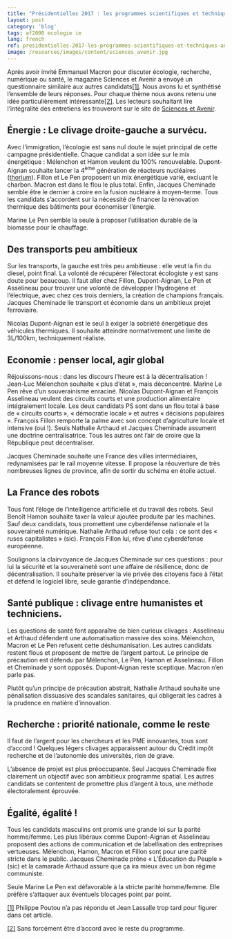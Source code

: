 ```yaml
---
title: "Présidentielles 2017 : les programmes scientifiques et techniques analysés"
layout: post
category: 'blog'
tags: af2000 ecologie ie
lang: french
ref: presidentielles-2017-les-programmes-scientifiques-et-techniques-analyses
image: /resources/images/content/sciences_avenir.jpg
---
```


Après avoir invité Emmanuel Macron pour discuter écologie, recherche, numérique ou santé, le magazine Sciences et Avenir a envoyé un questionnaire similaire aux autres candidats[\[1\]](#_ftn1). Nous avons lu et synthétisé l’ensemble de leurs réponses. Pour chaque thème nous avons retenu une idée particulièrement intéressante[\[2\]](#_ftn2). Les lecteurs souhaitant lire l’intégralité des entretiens les trouveront sur le site de [Sciences et Avenir](https://www.sciencesetavenir.fr/politique/presidentielle-hamon-melenchon-fillon-le-pen-arthaud-dupont-aignan-et-asselineau-face-a-5-scientifiques_111662).

## Énergie : Le clivage droite-gauche a survécu.

Avec l’immigration, l’écologie est sans nul doute le sujet principal de cette campagne présidentielle. Chaque candidat a son idée sur le mix énergétique : Mélenchon et Hamon veulent du 100% renouvelable. Dupont-Aignan souhaite lancer la 4<sup>ème</sup> génération de réacteurs nucléaires ([thorium](https://fr.wikipedia.org/wiki/R%C3%A9acteur_nucl%C3%A9aire_%C3%A0_sels_fondus)). Fillon et Le Pen proposent un mix énergétique varié, excluant le charbon. Macron est dans le flou le plus total. Enfin, Jacques Cheminade semble être le dernier à croire en la fusion nucléaire à moyen-terme. Tous les candidats s’accordent sur la nécessité de financer la rénovation thermique des bâtiments pour économiser l’énergie.

Marine Le Pen semble la seule à proposer l’utilisation durable de la biomasse pour le chauffage.

## Des transports peu ambitieux

Sur les transports, la gauche est très peu ambitieuse : elle veut la fin du diesel, point final. La volonté de récupérer l’électorat écologiste y est sans doute pour beaucoup. Il faut aller chez Fillon, Dupont-Aignan, Le Pen et Asselineau pour trouver une volonté de développer l’hydrogène et l’électrique, avec chez ces trois derniers, la création de champions français. Jacques Cheminade lie transport et économie dans un ambitieux projet ferroviaire.

Nicolas Dupont-Aignan est le seul à exiger la sobriété énergétique des véhicules thermiques. Il souhaite atteindre normativement une limite de 3L/100km, techniquement réaliste[](#_ftn3).

## Economie : penser local, agir global

Réjouissons-nous : dans les discours l’heure est à la décentralisation ! Jean-Luc Mélenchon souhaite « plus d’état », mais déconcentré. Marine Le Pen rêve d’un souverainisme enraciné. Nicolas Dupont-Aignan et François Asselineau veulent des circuits courts et une production alimentaire intégralement locale. Les deux candidats PS sont dans un flou total à base de « circuits courts », « démocratie locale » et autres « décisions populaires ». François Fillon remporte la palme avec son concept d’agriculture locale et intensive (oui !). Seuls Nathalie Arthaud et Jacques Cheminade assument une doctrine centralisatrice. Tous les autres ont l’air de croire que la République peut décentraliser.

Jacques Cheminade souhaite une France des villes intermédiaires, redynamisées par le rail moyenne vitesse. Il propose la réouverture de très nombreuses lignes de province, afin de sortir du schéma en étoile actuel.

## La France des robots

Tous font l’éloge de l’intelligence artificielle et du travail des robots. Seul Benoît Hamon souhaite taxer la valeur ajoutée produite par les machines. Sauf deux candidats, tous promettent une cyberdéfense nationale et la souveraineté numérique. Nathalie Arthaud refuse tout cela : ce sont des « ruses capitalistes » (sic). François Fillon lui, rêve d’une cyberdéfense européenne.

Soulignons la clairvoyance de Jacques Cheminade sur ces questions : pour lui la sécurité et la souveraineté sont une affaire de résilience, donc de décentralisation. Il souhaite préserver la vie privée des citoyens face à l’état et défend le logiciel libre, seule garantie d’indépendance.

## Santé publique : clivage entre humanistes et techniciens.

Les questions de santé font apparaître de bien curieux clivages : Asselineau et Arthaud défendent une automatisation massive des soins. Mélenchon, Macron et Le Pen refusent cette déshumanisation. Les autres candidats restent flous et proposent de mettre de l’argent partout. Le principe de précaution est défendu par Mélenchon, Le Pen, Hamon et Asselineau. Fillon et Cheminade y sont opposés. Dupont-Aignan reste sceptique. Macron n’en parle pas.

Plutôt qu’un principe de précaution abstrait, Nathalie Arthaud souhaite une pénalisation dissuasive des scandales sanitaires, qui obligerait les cadres à la prudence en matière d’innovation.

## Recherche : priorité nationale, comme le reste

Il faut de l’argent pour les chercheurs et les PME innovantes, tous sont d’accord ! Quelques légers clivages apparaissent autour du Crédit impôt recherche et de l’autonomie des universités, rien de grave.

L’absence de projet est plus préoccupante. Seul Jacques Cheminade fixe clairement un objectif avec son ambitieux programme spatial. Les autres candidats se contentent de promettre plus d’argent à tous, une méthode électoralement éprouvée.

## Égalité, égalité !

Tous les candidats masculins ont promis une grande loi sur la parité homme/femme. Les plus libéraux comme Dupont-Aignan et Asselineau proposent des actions de communication et de labellisation des entreprises vertueuses. Mélenchon, Hamon, Macron et Fillon sont pour une parité stricte dans le public. Jacques Cheminade prône « L’Éducation du Peuple » (sic) et la camarade Arthaud assure que ça ira mieux avec un bon régime communiste.

Seule Marine Le Pen est défavorable à la stricte parité homme/femme. Elle préfère s’attaquer aux éventuels blocages point par point.

[\[1\]](#_ftnref1) Philippe Poutou n’a pas répondu et Jean Lassalle trop tard pour figurer dans cet article.

[\[2\]](#_ftnref2) Sans forcément être d’accord avec le reste du programme.

[](#_ftnref3)